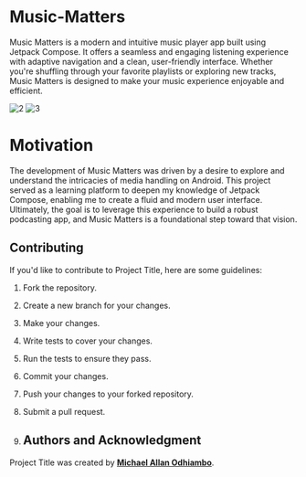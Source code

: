 # **Music-Matters**

Music Matters is a modern and intuitive music player app built using Jetpack Compose. It offers a seamless and engaging listening experience with adaptive navigation and a clean, user-friendly interface. Whether you're shuffling through your favorite playlists or exploring new tracks, Music Matters is designed to make your music experience enjoyable and efficient.

![2](https://github.com/user-attachments/assets/aac4ae8f-4d0d-4a04-8104-15180c35162e)
![3](https://github.com/user-attachments/assets/4056a5e8-e36f-472a-92b9-d1f335d22b3a)

# **Motivation**

The development of Music Matters was driven by a desire to explore and understand the intricacies of media handling on Android. This project served as a learning platform to deepen my knowledge of Jetpack Compose, enabling me to create a fluid and modern user interface. Ultimately, the goal is to leverage this experience to build a robust podcasting app, and Music Matters is a foundational step toward that vision. 

## **Contributing**

If you'd like to contribute to Project Title, here are some guidelines:

1. Fork the repository.
2. Create a new branch for your changes.
3. Make your changes.
4. Write tests to cover your changes.
5. Run the tests to ensure they pass.
6. Commit your changes.
7. Push your changes to your forked repository.
8. Submit a pull request.

9. ## **Authors and Acknowledgment**

Project Title was created by **[Michael Allan Odhiambo](https://github.com/Odhiambo-Michael-Allan)**.
